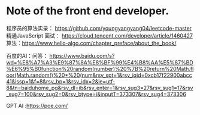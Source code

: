 # Note of the front end developer.



程序员的算法实录：
https://github.com/youngyangyang04/leetcode-master
精通JavaScript 面试：
https://cloud.tencent.com/developer/article/1460427
算法：https://www.hello-algo.com/chapter_preface/about_the_book/

百度的AI：问答：
https://www.baidu.com/s?wd=%E8%A7%A3%E9%87%8A%E8%BF%99%E4%B8%AA%E5%87%BD%E6%95%B0function%20random(number)%20%7B%20return%20Math.floor(Math.random()%20*%20(num&rsv_spt=1&rsv_iqid=0xcb17f22900abcc41&issp=1&f=8&rsv_bp=1&rsv_idx=2&ie=utf-8&tn=baiduhome_pg&rsv_dl=ib&rsv_enter=1&rsv_sug3=27&rsv_sug1=17&rsv_sug7=100&rsv_sug2=0&rsv_btype=i&inputT=373307&rsv_sug4=373306

GPT AI :https://poe.com/


